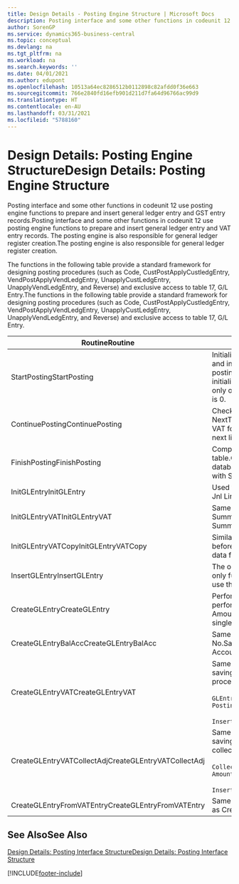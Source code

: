 ```yaml
---
title: Design Details - Posting Engine Structure | Microsoft Docs
description: Posting interface and some other functions in codeunit 12 use posting engine functions to prepare and insert general ledger entry and GST entry records. The posting engine is also responsible for general ledger register creation.
author: SorenGP
ms.service: dynamics365-business-central
ms.topic: conceptual
ms.devlang: na
ms.tgt_pltfrm: na
ms.workload: na
ms.search.keywords: ''
ms.date: 04/01/2021
ms.author: edupont
ms.openlocfilehash: 10513a64ec8286512b0112898c82afdd0f36e663
ms.sourcegitcommit: 766e2840fd16efb901d211d7fa64d96766ac99d9
ms.translationtype: HT
ms.contentlocale: en-AU
ms.lasthandoff: 03/31/2021
ms.locfileid: "5788160"
---
```

# <a name="design-details-posting-engine-structure"></a><span data-ttu-id="6e7be-104">Design Details: Posting Engine Structure</span><span class="sxs-lookup"><span data-stu-id="6e7be-104">Design Details: Posting Engine Structure</span></span>
<span data-ttu-id="6e7be-105">Posting interface and some other functions in codeunit 12 use posting engine functions to prepare and insert general ledger entry and GST entry records.</span><span class="sxs-lookup"><span data-stu-id="6e7be-105">Posting interface and some other functions in codeunit 12 use posting engine functions to prepare and insert general ledger entry and VAT entry records.</span></span> <span data-ttu-id="6e7be-106">The posting engine is also responsible for general ledger register creation.</span><span class="sxs-lookup"><span data-stu-id="6e7be-106">The posting engine is also responsible for general ledger register creation.</span></span>  
  
 <span data-ttu-id="6e7be-107">The functions in the following table provide a standard framework for designing posting procedures (such as Code, CustPostApplyCustledgEntry, VendPostApplyVendLedgEntry, UnapplyCustLedgEntry, UnapplyVendLedgEntry, and Reverse) and exclusive access to table 17, G/L Entry.</span><span class="sxs-lookup"><span data-stu-id="6e7be-107">The functions in the following table provide a standard framework for designing posting procedures (such as Code, CustPostApplyCustledgEntry, VendPostApplyVendLedgEntry, UnapplyCustLedgEntry, UnapplyVendLedgEntry, and Reverse) and exclusive access to table 17, G/L Entry.</span></span>  
  
|<span data-ttu-id="6e7be-108">Routine</span><span class="sxs-lookup"><span data-stu-id="6e7be-108">Routine</span></span>|<span data-ttu-id="6e7be-109">Description</span><span class="sxs-lookup"><span data-stu-id="6e7be-109">Description</span></span>|  
|-------------|---------------------------------------|  
|<span data-ttu-id="6e7be-110">StartPosting</span><span class="sxs-lookup"><span data-stu-id="6e7be-110">StartPosting</span></span>|<span data-ttu-id="6e7be-111">Initialises posting buffer TempGLEntryBuf, locks G/L Entry and GST Entry tables, and initialises Accounting Period, G/L Register, and Exchange Rate.</span><span class="sxs-lookup"><span data-stu-id="6e7be-111">Initializes posting buffer TempGLEntryBuf, locks G/L Entry and VAT Entry tables, and initializes Accounting Period, G/L Register, and Exchange Rate.</span></span> <span data-ttu-id="6e7be-112">Should be called only once, then NextEntryNo is 0.</span><span class="sxs-lookup"><span data-stu-id="6e7be-112">Should be called only once, then NextEntryNo is 0.</span></span>|  
|<span data-ttu-id="6e7be-113">ContinuePosting</span><span class="sxs-lookup"><span data-stu-id="6e7be-113">ContinuePosting</span></span>|<span data-ttu-id="6e7be-114">Checks and posts unrealised GST for previous transaction increment NextTransactionNo and prepares post of next line.</span><span class="sxs-lookup"><span data-stu-id="6e7be-114">Checks and posts unrealized VAT for previous transaction increment NextTransactionNo and prepares post of next line.</span></span>|  
|<span data-ttu-id="6e7be-115">FinishPosting</span><span class="sxs-lookup"><span data-stu-id="6e7be-115">FinishPosting</span></span>|<span data-ttu-id="6e7be-116">Completes posting by inserting G/L entries from temporary buffer into database table.</span><span class="sxs-lookup"><span data-stu-id="6e7be-116">Completes posting by inserting G/L entries from temporary buffer into database table.</span></span> <span data-ttu-id="6e7be-117">Always used together with StartPosting.</span><span class="sxs-lookup"><span data-stu-id="6e7be-117">Always used together with StartPosting.</span></span> <span data-ttu-id="6e7be-118">Checks for inconsistencies.</span><span class="sxs-lookup"><span data-stu-id="6e7be-118">Checks for inconsistencies.</span></span>|  
|<span data-ttu-id="6e7be-119">InitGLEntry</span><span class="sxs-lookup"><span data-stu-id="6e7be-119">InitGLEntry</span></span>|<span data-ttu-id="6e7be-120">Used to initialise new G/L entry for Gen.</span><span class="sxs-lookup"><span data-stu-id="6e7be-120">Used to initialize new G/L entry for Gen.</span></span> <span data-ttu-id="6e7be-121">Jnl Line.</span><span class="sxs-lookup"><span data-stu-id="6e7be-121">Jnl Line.</span></span> <span data-ttu-id="6e7be-122">Returns GLEntry as parameter.</span><span class="sxs-lookup"><span data-stu-id="6e7be-122">Returns GLEntry as parameter.</span></span>|  
|<span data-ttu-id="6e7be-123">InitGLEntryVAT</span><span class="sxs-lookup"><span data-stu-id="6e7be-123">InitGLEntryVAT</span></span>|<span data-ttu-id="6e7be-124">Same as InitGLEntry, but also assigns Bal. Account No. and SummarizeVAT.</span><span class="sxs-lookup"><span data-stu-id="6e7be-124">Same as InitGLEntry, but also assigns Bal. Account No. and SummarizeVAT.</span></span>|  
|<span data-ttu-id="6e7be-125">InitGLEntryVATCopy</span><span class="sxs-lookup"><span data-stu-id="6e7be-125">InitGLEntryVATCopy</span></span>|<span data-ttu-id="6e7be-126">Similar to InitGLEntryGST, but also copies posting groups data from GST Entry before SummariseGST.</span><span class="sxs-lookup"><span data-stu-id="6e7be-126">Similar to InitGLEntryVAT, but also copies posting groups data from VAT Entry before SummarizeVAT.</span></span>|  
|<span data-ttu-id="6e7be-127">InsertGLEntry</span><span class="sxs-lookup"><span data-stu-id="6e7be-127">InsertGLEntry</span></span>|<span data-ttu-id="6e7be-128">The only function that inserts G/L entry into global TempGLEntryBuf table.</span><span class="sxs-lookup"><span data-stu-id="6e7be-128">The only function that inserts G/L entry into global TempGLEntryBuf table.</span></span> <span data-ttu-id="6e7be-129">Always use this function for insert.</span><span class="sxs-lookup"><span data-stu-id="6e7be-129">Always use this function for insert.</span></span>|  
|<span data-ttu-id="6e7be-130">CreateGLEntry</span><span class="sxs-lookup"><span data-stu-id="6e7be-130">CreateGLEntry</span></span>|<span data-ttu-id="6e7be-131">Performs an InitGLEntry, assigns Additional Currency Amount, and then performs InsertGLEntry.</span><span class="sxs-lookup"><span data-stu-id="6e7be-131">Performs an InitGLEntry, assigns Additional Currency Amount, and then performs InsertGLEntry.</span></span> <span data-ttu-id="6e7be-132">Replaces several lines of code with a single function call.</span><span class="sxs-lookup"><span data-stu-id="6e7be-132">Replaces several lines of code with a single function call.</span></span>|  
|<span data-ttu-id="6e7be-133">CreateGLEntryBalAcc</span><span class="sxs-lookup"><span data-stu-id="6e7be-133">CreateGLEntryBalAcc</span></span>|<span data-ttu-id="6e7be-134">Same as CreateGLEntry, but also assigns Bal. Account Type and Bal. Account No.</span><span class="sxs-lookup"><span data-stu-id="6e7be-134">Same as CreateGLEntry, but also assigns Bal. Account Type and Bal. Account No.</span></span>|  
|<span data-ttu-id="6e7be-135">CreateGLEntryVAT</span><span class="sxs-lookup"><span data-stu-id="6e7be-135">CreateGLEntryVAT</span></span>|<span data-ttu-id="6e7be-136">Same as CreateGLEntry, but with additional processing for posting groups and saving to temporary GST buffer:</span><span class="sxs-lookup"><span data-stu-id="6e7be-136">Same as CreateGLEntry, but with additional processing for posting groups and saving to temporary VAT buffer:</span></span><br /><br /> `GLEntry.CopyPostingGroupsFromDtldCVBuf(DtldCVLedgEntryBuf,GenJnlLine."Gen. Posting Type");`<br /><br /> `InsertVATEntriesFromTemp(DtldCVLedgEntryBuf,GLEntry);`|  
|<span data-ttu-id="6e7be-137">CreateGLEntryVATCollectAdj</span><span class="sxs-lookup"><span data-stu-id="6e7be-137">CreateGLEntryVATCollectAdj</span></span>|<span data-ttu-id="6e7be-138">Same as CreateGLEntry, but with additional collection of adjustments and saving to temporary GST buffer:</span><span class="sxs-lookup"><span data-stu-id="6e7be-138">Same as CreateGLEntry, but with additional collection of adjustments and saving to temporary VAT buffer:</span></span><br /><br /> `CollectAdjustment(AdjAmount,GLEntry.Amount,GLEntry."Additional-Currency Amount",OriginalDateSet);`<br /><br /> `InsertVATEntriesFromTemp(DtldCVLedgEntryBuf,GLEntry);`|  
|<span data-ttu-id="6e7be-139">CreateGLEntryFromVATEntry</span><span class="sxs-lookup"><span data-stu-id="6e7be-139">CreateGLEntryFromVATEntry</span></span>|<span data-ttu-id="6e7be-140">Same as CreateGLEntry, but also copies posting groups from GST entry.</span><span class="sxs-lookup"><span data-stu-id="6e7be-140">Same as CreateGLEntry, but also copies posting groups from VAT entry.</span></span>|  
  
## <a name="see-also"></a><span data-ttu-id="6e7be-141">See Also</span><span class="sxs-lookup"><span data-stu-id="6e7be-141">See Also</span></span>  
 [<span data-ttu-id="6e7be-142">Design Details: Posting Interface Structure</span><span class="sxs-lookup"><span data-stu-id="6e7be-142">Design Details: Posting Interface Structure</span></span>](design-details-posting-interface-structure.md)

[!INCLUDE[footer-include](includes/footer-banner.md)]